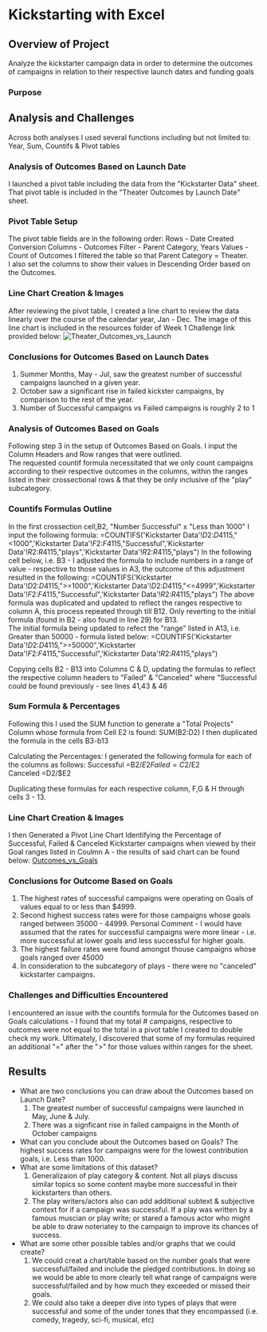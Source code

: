 # Kickstarting with Excel

## Overview of Project
Analyze the kickstarter campaign data in order to determine the outcomes of campaigns in relation to their respective launch dates and funding goals
### Purpose

## Analysis and Challenges
Across both analyses I used several functions including but not limited to: Year, Sum, Countifs & Pivot tables

### Analysis of Outcomes Based on Launch Date
I launched a pivot table including the data from the "Kickstarter Data" sheet.  That pivot table is included in the "Theater Outcomes by Launch Date" sheet.  

### Pivot Table Setup
The pivot table fields are in the following order: 
    Rows - Date Created Conversion
    Columns - Outcomes
    Filter - Parent Category, Years
    Values - Count of Outcomes
I filtered the table so that Parent Category = Theater.  
I also set the columns to show their values in Descending Order based on the Outcomes.

### Line Chart Creation & Images
After reviewing the pivot table, I created a line chart to review the data linearly over the course of the calendar year, Jan - Dec.  The image of this line chart is included in the resources folder of Week 1 Challenge link provided below:
 ![Theater_Outcomes_vs_Launch]("C:\Users\gkmb2\msu\kickstarter-analysis\Resources\Theater_Outcomes_vs_Launch.png")

### Conclusions for Outcomes Based on Launch Dates
1) Summer Months, May - Jul, saw the greatest number of successful campaigns launched in a given year.
2) October saw a significant rise in failed kickster campaigns, by comparison to the rest of the year.
3) Number of Successful campaigns vs Failed campaigns is roughly 2 to 1





### Analysis of Outcomes Based on Goals
Following step 3 in the setup of Outcomes Based on Goals. I input the Column Headers and Row ranges that were outlined.  
The requested countif formula necessitated that we only count campaigns according to their respective outcomes in the columns, within the ranges listed in their crossectional rows & that they be only inclusive of the "play" subcategory.

### Countifs Formulas Outline
In the first crossection cell,B2, "Number Successful" x "Less than 1000" I input the following formula:
 =COUNTIFS('Kickstarter Data'!$D$2:$D$4115,"<1000",'Kickstarter Data'!$F$2:$F$4115,"Successful",'Kickstarter Data'!$R$2:$R$4115,"plays",'Kickstarter Data'!$R$2:$R$4115,"plays")
In the following cell below, i.e. B3 - I adjusted the formula to include numbers in a range of value - respective to those values in A3, the outcome of this adjustment resulted in the following:
 =COUNTIFS('Kickstarter Data'!$D$2:$D$4115,">=1000",'Kickstarter Data'!$D$2:$D$4115,"<=4999",'Kickstarter Data'!$F$2:$F$4115,"Successful",'Kickstarter Data'!$R$2:$R$4115,"plays")
The above formula was duplicated and updated to reflect the ranges respective to column A, this process repeated through till B12. Only reverting to the initial formula (found in B2 - also found in line 29) for B13.  
The initial formula being updated to refect the "range" listed in A13, i.e. Greater than 50000 - formula listed below:
=COUNTIFS('Kickstarter Data'!$D$2:$D$4115,">=50000",'Kickstarter Data'!$F$2:$F$4115,"Successful",'Kickstarter Data'!$R$2:$R$4115,"plays")

Copying cells B2 - B13 into Columns C & D, updating the formulas to reflect the respective column headers to "Failed" & "Canceled" where "Successful could be found previously - see lines 41,43 & 46

### Sum Formula & Percentages
Following this I used the SUM function to generate a "Total Projects" Column whose formula from Cell E2 is found: SUM(B2:D2)
I then duplicated the formula in the cells B3-b13

Calculating the Percentages: I generated the following formula for each of the columns as follows:
Successful =B2/$E2	
Failed =C2/$E2	
Canceled =D2/$E2

Duplicating these formulas for each respective column, F,G & H through cells 3 - 13.

### Line Chart Creation & Images
I then Generated a Pivot Line Chart Identifying the Percentage of Successful, Failed & Canceled Kickstarter campaigns when viewed by their Goal ranges listed in Coulmn A - the results of said chart can be found below:
[Outcomes_vs_Goals]("C:\Users\gkmb2\msu\kickstarter-analysis\Resources\Outcomes_vs_Goals.png")

### Conclusions for Outcome Based on Goals
 1) The highest rates of successful campaigns were operating on Goals of values equal to or less than $4999.    
 2) Second highest success rates were for those campaigns whose goals ranged between 35000 - 44999. 
    Personal Comment - I would have assumed that the rates for successful campaigns were more linear - i.e. more successful at lower goals and less successful for higher goals. 
 3) The highest failure rates were found amongst thouse campaigns whose goals ranged over 45000
 4) In consideration to the subcategory of plays - there were no "canceled" kickstarter campaigns. 


### Challenges and Difficulties Encountered
I encountered an issue with the countifs formula for the Outcomes based on Goals calculations - I found that my total # campaigns, respective to outcomes were not equal to the total in a pivot table I created to double check my work.  Ultimately, I discovered that some of my formulas required an additional "=" after the ">" for those values within ranges for the sheet.  

## Results

- What are two conclusions you can draw about the Outcomes based on Launch Date?
    1) The greatest number of successful campaigns were launched in May, June & July. 
    2) There was a signficant rise in failed campaigns in the Month of October campaigns
- What can you conclude about the Outcomes based on Goals?
    The highest success rates for campaigns were for the lowest contribution goals, i.e. Less than 1000.  
- What are some limitations of this dataset?
    1) Generalizaion of play category & content.  Not all plays discuss similar topics so some content maybe more successful in their kickstarters than others.  
    2) The play writers/actors also can add additional subtext & subjective context for if a campaign was successful.  If a play was written by a famous muscian or play write; or stared a famous actor who might be able to draw noteriatey to the campaign to improve its chances of success.
- What are some other possible tables and/or graphs that we could create?
    1) We could creat a chart/table based on the number goals that were successful/failed and include the pledged contributions.  In doing so we would be able to more clearly tell what range of campaigns were successful/failed and by how much they exceeded or missed their goals.  
    2) We could also take a deeper dive into types of plays that were successful and some of the under tones that they encompassed (i.e. comedy, tragedy, sci-fi, musical, etc)